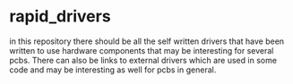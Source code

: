 # rapid_drivers
in this repository there should be all the self written drivers that have been written to use hardware components that may be interesting for several pcbs. There can also be links to external drivers which are used in some code and may be interesting as well for pcbs in general.
